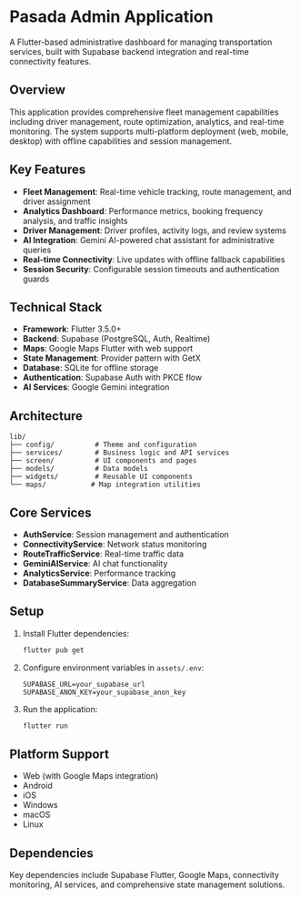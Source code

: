 # Pasada Admin Application

A Flutter-based administrative dashboard for managing transportation services, built with Supabase backend integration and real-time connectivity features.

## Overview

This application provides comprehensive fleet management capabilities including driver management, route optimization, analytics, and real-time monitoring. The system supports multi-platform deployment (web, mobile, desktop) with offline capabilities and session management.

## Key Features

- **Fleet Management**: Real-time vehicle tracking, route management, and driver assignment
- **Analytics Dashboard**: Performance metrics, booking frequency analysis, and traffic insights
- **Driver Management**: Driver profiles, activity logs, and review systems
- **AI Integration**: Gemini AI-powered chat assistant for administrative queries
- **Real-time Connectivity**: Live updates with offline fallback capabilities
- **Session Security**: Configurable session timeouts and authentication guards

## Technical Stack

- **Framework**: Flutter 3.5.0+
- **Backend**: Supabase (PostgreSQL, Auth, Realtime)
- **Maps**: Google Maps Flutter with web support
- **State Management**: Provider pattern with GetX
- **Database**: SQLite for offline storage
- **Authentication**: Supabase Auth with PKCE flow
- **AI Services**: Google Gemini integration

## Architecture

```
lib/
├── config/          # Theme and configuration
├── services/        # Business logic and API services
├── screen/          # UI components and pages
├── models/          # Data models
├── widgets/         # Reusable UI components
└── maps/           # Map integration utilities
```

## Core Services

- **AuthService**: Session management and authentication
- **ConnectivityService**: Network status monitoring
- **RouteTrafficService**: Real-time traffic data
- **GeminiAIService**: AI chat functionality
- **AnalyticsService**: Performance tracking
- **DatabaseSummaryService**: Data aggregation

## Setup

1. Install Flutter dependencies:
   ```bash
   flutter pub get
   ```

2. Configure environment variables in `assets/.env`:
   ```
   SUPABASE_URL=your_supabase_url
   SUPABASE_ANON_KEY=your_supabase_anon_key
   ```

3. Run the application:
   ```bash
   flutter run
   ```

## Platform Support

- Web (with Google Maps integration)
- Android
- iOS
- Windows
- macOS
- Linux

## Dependencies

Key dependencies include Supabase Flutter, Google Maps, connectivity monitoring, AI services, and comprehensive state management solutions.